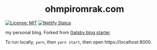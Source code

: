 <h1 align="center">
  ohmpiromrak.com
</h1>

[![License: MIT](https://img.shields.io/badge/License-MIT-blue.svg)](https://opensource.org/licenses/MIT) [![Netlify Status](https://api.netlify.com/api/v1/badges/071fd4bd-46ea-45f3-8c72-680d2b3b67a5/deploy-status)](https://app.netlify.com/sites/upbeat-borg-3faf3b/deploys)

my personal blog. Forked from [Gatsby blog starter](https://github.com/gatsbyjs/gatsby-starter-blog).

To run locally, `yarn`, then `yarn start`, then open https://localhost:8000.
